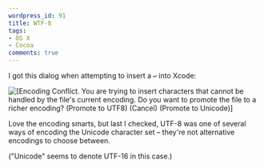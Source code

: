 ```yaml
---
wordpress_id: 91
title: WTF-8
tags:
- OS X
- Cocoa
comments: true
---
```

I got this dialog when attempting to insert a <code>&#x21A9;</code> into Xcode:

<p class="center"><img src="https://henrik.nyh.se/uploads/utf8orunicode.png" alt="[Encoding Conflict. You are trying to insert characters that cannot be handled by the file's current encoding. Do you want to promote the file to a richer encoding? (Promote to UTF8) (Cancel) (Promote to Unicode)]" /></p>

Love the encoding smarts, but last I checked, UTF-8 was one of several ways of encoding the Unicode character set &ndash; they're not alternative encodings to choose between.

("Unicode" seems to denote UTF-16 in this case.)
